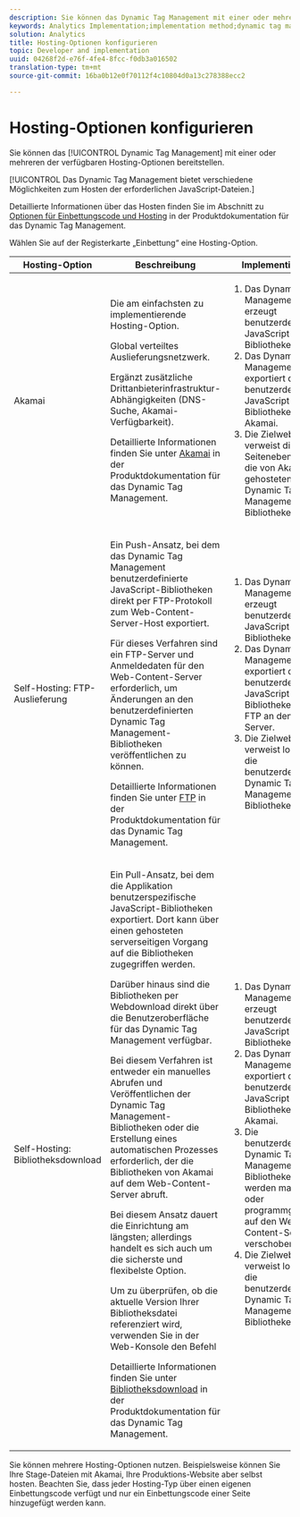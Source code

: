 ```yaml
---
description: Sie können das Dynamic Tag Management mit einer oder mehreren der verfügbaren Hosting-Optionen bereitstellen.
keywords: Analytics Implementation;implementation method;dynamic tag management;dtm;hosting;hosting options;akamai;self hosting;self-hosting;ftp delivery;ftp hosting;library download
solution: Analytics
title: Hosting-Optionen konfigurieren
topic: Developer and implementation
uuid: 04268f2d-e76f-4fe4-8fcc-f0db3a016502
translation-type: tm+mt
source-git-commit: 16ba0b12e0f70112f4c10804d0a13c278388ecc2

---
```



# Hosting-Optionen konfigurieren

Sie können das [!UICONTROL Dynamic Tag Management] mit einer oder mehreren der verfügbaren Hosting-Optionen bereitstellen.

[!UICONTROL Das Dynamic Tag Management bietet verschiedene Möglichkeiten zum Hosten der erforderlichen JavaScript-Dateien.]

Detaillierte Informationen über das Hosten finden Sie im Abschnitt zu [Optionen für Einbettungscode und Hosting](https://marketing.adobe.com/resources/help/en_US/dtm/deployment.html) in der Produktdokumentation für das Dynamic Tag Management.

Wählen Sie auf der Registerkarte „Einbettung“ eine Hosting-Option.

<table id="table_229298207DB64838B6F2477DFFAE073F"> 
 <thead> 
  <tr> 
   <th colname="col1" class="entry"> Hosting-Option </th> 
   <th colname="col2" class="entry"> Beschreibung </th> 
   <th colname="col3" class="entry"> Implementierung </th> 
  </tr> 
 </thead>
 <tbody> 
  <tr> 
   <td colname="col1"> <p>Akamai </p> </td> 
   <td colname="col2"> <p> Die am einfachsten zu implementierende Hosting-Option. </p> <p>Global verteiltes Auslieferungsnetzwerk. </p> <p>Ergänzt zusätzliche Drittanbieterinfrastruktur-Abhängigkeiten (DNS-Suche, Akamai-Verfügbarkeit). </p> <p>Detaillierte Informationen finden Sie unter <a href="https://marketing.adobe.com/resources/help/en_US/dtm/akamai.html">Akamai</a> in der Produktdokumentation für das Dynamic Tag Management. </p> </td> 
   <td colname="col3"> 
    <ol id="ol_EF148EF091A645B3962B084963B3C0B0"> 
     <li id="li_7ECE0C331EEE4907A563D581DF1DFEFE">Das Dynamic Tag Management erzeugt benutzerdefinierte JavaScript-Bibliotheken. </li> 
     <li id="li_8E2C858290EF4665B2F45ACAFA121CB3">Das Dynamic Tag Management exportiert die benutzerdefinierten JavaScript-Bibliotheken zu Akamai. </li> 
     <li id="li_CE88B10B6E844A56BBB8C575A9363BA9">Die Zielwebsite verweist direkt auf Seitenebene auf die von Akamai gehosteten Dynamic Tag Management-Bibliotheken. </li> 
    </ol> </td> 
  </tr> 
  <tr> 
   <td colname="col1"> Self-Hosting: FTP-Auslieferung </td> 
   <td colname="col2"> <p>Ein <span class="term">Push</span>-Ansatz, bei dem das Dynamic Tag Management benutzerdefinierte JavaScript-Bibliotheken direkt per FTP-Protokoll zum Web-Content-Server-Host exportiert. </p> <p>Für dieses Verfahren sind ein FTP-Server und Anmeldedaten für den Web-Content-Server erforderlich, um Änderungen an den benutzerdefinierten Dynamic Tag Management-Bibliotheken veröffentlichen zu können. </p> <p>Detaillierte Informationen finden Sie unter <a href="https://marketing.adobe.com/resources/help/en_US/dtm/deployment_ftp.html">FTP</a> in der Produktdokumentation für das Dynamic Tag Management. </p> </td> 
   <td colname="col3"> 
    <ol id="ol_60348F9C991D4F2B9457006B0F98C834"> 
     <li id="li_24A141C3C7074BF9897C022A22CAE78C">Das Dynamic Tag Management erzeugt benutzerdefinierte JavaScript-Bibliotheken. </li> 
     <li id="li_E1E0843060F7447E853EA416A0B033BE">Das Dynamic Tag Management exportiert die benutzerdefinierten JavaScript-Bibliotheken per FTP an den Host-Server. </li> 
     <li id="li_EAF5D2ABD03B4911A0CFA464AD8791CE">Die Zielwebsite verweist lokal auf die benutzerdefinierten Dynamic Tag Management-Bibliotheken. </li> 
    </ol> </td> 
  </tr> 
  <tr> 
   <td colname="col1"> Self-Hosting: Bibliotheksdownload </td> 
   <td colname="col2"> <p>Ein <span class="term">Pull</span>-Ansatz, bei dem die Applikation benutzerspezifische JavaScript-Bibliotheken exportiert<!-- to Amazon S3-->. Dort kann über einen gehosteten serverseitigen Vorgang auf die Bibliotheken zugegriffen werden. </p> <p>Darüber hinaus sind die Bibliotheken per Webdownload direkt über die Benutzeroberfläche für das Dynamic Tag Management verfügbar. </p> <p>Bei diesem Verfahren ist entweder ein manuelles Abrufen und Veröffentlichen der Dynamic Tag Management-Bibliotheken oder die Erstellung eines automatischen Prozesses erforderlich, der die Bibliotheken von Akamai auf dem Web-Content-Server abruft. </p> <p>Bei diesem Ansatz dauert die Einrichtung am längsten; allerdings handelt es sich auch um die sicherste und flexibelste Option. </p> <p>Um zu überprüfen, ob die aktuelle Version Ihrer Bibliotheksdatei referenziert wird, verwenden Sie in der Web-Konsole den Befehl </p> <p>Detaillierte Informationen finden Sie unter <a href="https://marketing.adobe.com/resources/help/en_US/dtm/deployment_download.html">Bibliotheksdownload</a> in der Produktdokumentation für das Dynamic Tag Management. </p> </td> 
   <td colname="col3"> 
    <ol id="ol_F40B721306FE473496BD657262DFD585"> 
     <li id="li_4EA4D6B555CE4E9CA476C7550C18C061">Das Dynamic Tag Management erzeugt benutzerdefinierte JavaScript-Bibliotheken. </li> 
     <li id="li_BA40EBD7AD1546F29D8A209034D06477">Das Dynamic Tag Management exportiert die benutzerdefinierten JavaScript-Bibliotheken zu Akamai. </li> 
     <li id="li_E107E69E386A40F3B067F9991C2979AF">Die benutzerdefinierten Dynamic Tag Management-Bibliotheken werden manuell oder programmgesteuert auf den Web-Content-Server verschoben. </li> 
     <li id="li_0809038453B544168A20CE09D7E5AC59">Die Zielwebsite verweist lokal auf die benutzerdefinierten Dynamic Tag Management-Bibliotheken. </li> 
    </ol> </td> 
  </tr> 
 </tbody> 
</table>

Sie können mehrere Hosting-Optionen nutzen. Beispielsweise können Sie Ihre Stage-Dateien mit Akamai, Ihre Produktions-Website aber selbst hosten. Beachten Sie, dass jeder Hosting-Typ über einen eigenen Einbettungscode verfügt und nur ein Einbettungscode einer Seite hinzugefügt werden kann.
